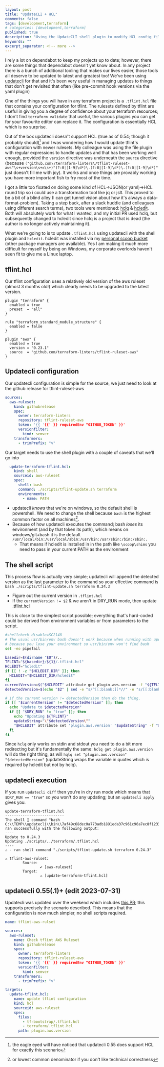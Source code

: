 ```yaml
---
layout: post
title: "UpdateCLI + HCL"
comments: false
tags: [development,terraform]
# categories: [development,terraform]
published: true
description: "Using the UpdateCLI shell plugin to modify HCL config files"
keywords: ""
excerpt_separator: <!-- more -->
---
```


I rely a lot on dependabot to keep my projects up to date; however, there are some things that dependabot doesn't yet know about. In any project there is a bunch of additional tooling that makes our lives easier, those tools all deserve to be updated to latest and greatest too! We've been using [updatecli](https://updatecli.io) for that and it's been very useful in managing updates to things that don't get revisited that often (like pre-commit hook versions via the yaml plugin)

<!-- more -->

One of the things you will have in any terraform project is a `.tflint.hcl` file that contains your configuration for tflint. The rulesets defined by tflint are useful in giving you a degree of confidence about your terraform resources; I don't find `terraform validate` that useful, the various plugins you can get for your favourite editor can replace it. The configuration is essentially HCL which is no surprise.

Out of the box updatecli doesn't support HCL (true as of 0.54; though it probably should)[^1] and I was wondering how I would update tflint's configuration with newer rulesets. My colleague was using the file plugin with regular expressions to handle updates and that has been working well enough, provided the `version` directive was underneath the `source` directive (because `("github.com\/terraform-linters\/tflint-ruleset-aws"\s+version\s+=\s+)"(?:0|[1-9]\d*)\.(?:0|[1-9]\d*)\.(?:0|[1-9]\d*)"` just doesn't fill me with joy). It works and once things are provably working you have more important fish to fry most of the time.

I got a little too fixated on doing some kind of HCL->JSON(or yaml)->HCL round trip so i could use a transformation tool like jq or jslt. This proved to be a bit of a blind alley (I can get tunnel vision about how it's always a data-format-problem). Taking a step back, after a slack huddle (and colleagues using different search terms), two tools were mentioned: [hclq](https://hclq.sh) & [hcledit](https://github.com/minamijoyo/hcledit). Both will absolutely work for what I wanted, and my initial PR used hclq, but subsequently changed to hcledit since hclq is a project that is dead (the author is no longer actively maintaining it).

What we're going to is to update `.tflint.hcl` using updatecli with the shell plugin and `hcledit`. hcledit was installed via my [personal scoop bucket](https://github.com/quotidian-ennui/personal-scoop-bucket) (other package managers are available). Yes I am making it much more difficult for myself by being on Windows, my corporate overlords haven't seen fit to give me a Linux laptop.

## tflint.hcl

Our tflint configuration uses a relatively old version of the aws ruleset (almost 3 months old!) which clearly needs to be upgraded to the latest version.

```
plugin "terraform" {
  enabled = true
  preset  = "all"
}

rule "terraform_standard_module_structure" {
  enabled = false
}

plugin "aws" {
  enabled = true
  version = "0.23.1"
  source  = "github.com/terraform-linters/tflint-ruleset-aws"
}
```

## Updatecli configuration

Our updatecli configuration is simple for the source, we just need to look at the github release for tflint-ruleset-aws

<!-- using {{ '{{' }} because of LIQUID TEMPLATING -->
```yaml
sources:
  aws-ruleset:
    kind: githubrelease
    spec:
      owner: terraform-linters
      repository: tflint-ruleset-aws
      token: '{{ '{{' }} requiredEnv "GITHUB_TOKEN" }}'
      versionfilter:
        kind: semver
    transformers:
      - trimPrefix: "v"
```

Our target needs to use the shell plugin with a couple of caveats that we'll go into

```yaml
  update-terraform-tflint.hcl:
    kind: shell
    sourceid: aws-ruleset
    spec:
      shell: bash
      command: ./scripts/tflint-update.sh terraform
      environments:
        - name: PATH

```

- updatecli _knows_ that we're on windows, so the default shell is powershell. We need to change the shell because `bash` is the highest common factor on all machines[^2].
- Because of how updatecli executes the command; bash _loses_ its environment (and by that token its path), which means on windows/git+bash it is the default `/usr/local/bin:/usr/local/sbin:/usr/bin:/usr/sbin:/bin:/sbin:.`
    - That means if hcledit is installed in in the path like `\scoop\shims` you need to pass in your current PATH as the environment

## The shell script

This process flow is actually very simple; updatecli will append the detected version as the last parameter to the command so your effective command is `bash ./scripts/tflint-update.sh terraform 0.24.3`

- Figure out the current version in `.tflint.hcl`
- If the `currentVersion != $2` & we aren't in DRY_RUN mode, then update .tflint.hcl

This is close to the simplest script possible; everything that's hard-coded could be derived from environment variables or from parameters to the script.

```bash
#shellcheck disable=SC2148
# The usual usr/bin/env bash doesn't work because when running with updatecli windows
# because you lose your environment so usr/bin/env won't find bash
set -eo pipefail

basedir=$(dirname "$0")/..
TFLINT="${basedir}/${1}/.tflint.hcl"
HCLEDIT="hcledit"
if [[ ! -z "$HCLEDIT_DIR" ]]; then
  HCLEDIT="$HCLEDIT_DIR/hcledit"
fi
currentVersion=$("$HCLEDIT" attribute get plugin.aws.version -f "${TFLINT}" | sed -e "s/\"//g")
detectedVersion=$(echo "$2" | sed -e "s/^[[:blank:]]*//" -e "s/[[:blank:]]*$//")

# if the current version != detectedVersion then do the thing.
if [[ "$currentVersion" != "$detectedVersion" ]]; then
  echo "Update to $detectedVersion"
  if [[ "$DRY_RUN" != "true" ]]; then
    echo "Updating ${TFLINT}"
    updateString="\"$detectedVersion\""
    "$HCLEDIT" attribute set 'plugin.aws.version' "$updateString" -f "${TFLINT}" -u
  fi
fi
```

Since `hclq` only works on stdin and stdout you need to do a bit more redirecting but it's fundamentally the same: `hclq get plugin.aws.version` will do the right thing, as will `hqlq set "plugin.aws.version" "$detectedVersion"` (updateString wraps the variable in quotes which is required by hcledit but not by hclq).

## updatecli execution

If you run `updatecli diff` then you're in dry run mode which means that `$DRY_RUN == "true"` so you won't do any updating; but an `updatecli apply` gives you.

```
update-terraform-tflint.hcl
---------------------------
The shell 🐚 command "bash C:\\TEMP\\updatecli\\bin\\7af49c68dec0a773adb1891eda37c961c96a7ec8f12331e4bbd01f31035ae1ad.ps1" ran successfully with the following output:
----
Update to 0.24.3
Updating ./scripts/../terraform/.tflint.hcl
----
⚠ - ran shell command "./scripts/tflint-update.sh terraform 0.24.3"

⚠ tflint-aws-rulset:
        Source:
                ✔ [aws-ruleset]
        Target:
                ⚠ [update-terraform-tflint.hcl]
```


## updatecli 0.55(.1)+ (edit 2023-07-31)

Updatecli was updated over the weekend which includes [this PR](https://github.com/updatecli/updatecli/pull/1424); this supports precisely the scenario described. This means that the configuration is now much simpler, no shell scripts required.

```yaml
name: tflint-aws-rulset

sources:
  aws-ruleset:
    name: Check tflint AWS Ruleset
    kind: githubrelease
    spec:
      owner: terraform-linters
      repository: tflint-ruleset-aws
      token: '{{ '{{' }} requiredEnv "GITHUB_TOKEN" }}'
      versionfilter:
        kind: semver
    transformers:
      - trimPrefix: "v"

targets:
  update-tflint.hcl:
    name: update tflint configuration
    kind: hcl
    sourceid: aws-ruleset
    spec:
      files:
        - tf-bootstrap/.tflint.hcl
        - terraform/.tflint.hcl
      path: plugin.aws.version
```

[^1]: the eagle eyed will have noticed that updatecli 0.55 does support HCL for exactly this scenario
[^2]: or lowest common denominator if you don't like technical correctness